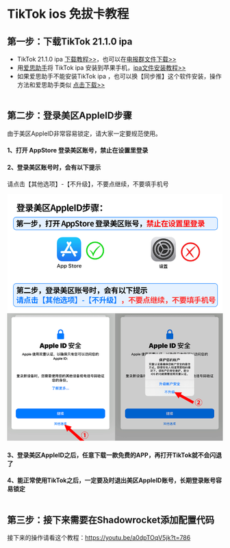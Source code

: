 # TikTok ios 免拔卡教程

## 第一步：下载TikTok 21.1.0 ipa
- TikTok 21.1.0 ipa <a href="https://youtu.be/a0dpTOqV5jk" target="_blank">下载教程>></a>，也可以在<a href="https://t.me/tiktokfx" target="_blank">电报群文件下载>></a><br>
- 用<a href="http://pc.i4.cn/" target="_blank">爱思助手</a>将 TikTok ipa 安装到苹果手机，<a href="https://youtu.be/Tol_uD2kE9Q" target="_blank">ipa文件安装教程>></a><br>
- 如果爱思助手不能安装TikTok ipa ，也可以换【同步推】这个软件安装，操作方法和爱思助手类似 <a href="https://tui.tongbu.com/" target="_blank">点击下载>></a><br><br>



## 第二步：登录美区AppleID步骤
由于美区AppleID非常容易锁定，请大家一定要规范使用。

#### 1、打开 AppStore 登录美区账号，禁止在设置里登录

#### 2、登录美区账号时，会有以下提示
请点击【其他选项】-【不升级】，不要点继续，不要填手机号

<img src="https://raw.githubusercontent.com/kjfx/TikTik21/main/%E7%99%BB%E5%BD%95%E7%BE%8E%E5%8C%BAAppleID%E8%AF%B4%E6%98%8E.png" />

#### 3、登录美区AppleID之后，任意下载一款免费的APP，再打开TikTok就不会闪退了<br>
#### 4、能正常使用TikTok之后，一定要及时退出美区AppleID账号，长期登录账号容易锁定<br><br>

## 第三步：接下来需要在Shadowrocket添加配置代码
接下来的操作请看这个教程：https://youtu.be/a0dpTOqV5jk?t=786
